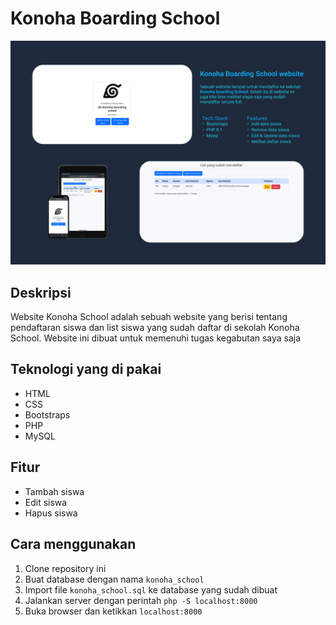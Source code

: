# Konoha Boarding School

!["gambar"](Readme.png)

## Deskripsi

Website Konoha School adalah sebuah website yang berisi tentang pendaftaran siswa dan list siswa yang sudah daftar di sekolah Konoha School. Website ini dibuat untuk memenuhi tugas kegabutan saya saja

## Teknologi yang di pakai

- HTML
- CSS
- Bootstraps
- PHP
- MySQL

## Fitur

- Tambah siswa
- Edit siswa
- Hapus siswa

## Cara menggunakan

1. Clone repository ini
2. Buat database dengan nama `konoha_school`
3. Import file `konoha_school.sql` ke database yang sudah dibuat
4. Jalankan server dengan perintah `php -S localhost:8000`
5. Buka browser dan ketikkan `localhost:8000`
